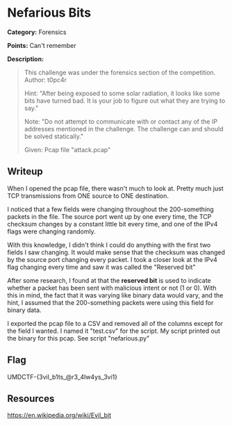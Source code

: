 # Nefarious Bits
**Category:** Forensics

**Points:** Can't remember

**Description:**
> This challenge was under the forensics section of the competition.
> Author: t0pc4r
>
> Hint: "After being exposed to some solar radiation, it looks like
>	   some bits have turned bad. It is your job to figure out
>	   what they are trying to say."
>
> Note: "Do not attempt to communicate with or contact any of
>       the IP addresses mentioned in the challenge. The challenge
>	      can and should be solved statically."
>
> Given: Pcap file "attack.pcap"

## Writeup
When I opened the pcap file, there wasn't much to look at. Pretty much
just TCP transmissions from ONE source to ONE destination.

I noticed that a few fields were changing throughout the 200-something
packets in the file. The source port went up by one every time, the
TCP checksum changes by a constant little bit every time, and one of the
IPv4 flags were changing randomly.

With this knowledge, I didn't think I could do anything with the first two
fields I saw changing. It would make sense that the checksum was changed
by the source port changing every packet. I took a closer look at the IPv4
flag changing every time and saw it was called the "Reserved bit"

After some research, I found at that the **reserved bit** is used to indicate
whether a packet has been sent with malicious intent or not (1 or 0). With
this in mind, the fact that it was varying like binary data would vary, and
the hint, I assumed that the 200-something packets were using this field for
binary data.

I exported the pcap file to a CSV and removed all of the columns except for
the field I wanted. I named it "test.csv" for the script. My script printed
out the binary for this pcap. See script "nefarious.py"

## Flag
UMDCTF-{3vil_b1ts_@r3_4lw4ys_3vi1}

## Resources
https://en.wikipedia.org/wiki/Evil_bit
